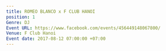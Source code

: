 ```yaml
---
title: ROMEO BLANCO x F CLUB HANOI
position: 1
Genre: DJ
Event URL: https://www.facebook.com/events/456449148067800/
Venue: F Club Hanoi
Event date: 2017-08-12 07:00:00 +07:00
---
```


